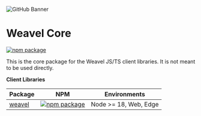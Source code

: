 ![GitHub Banner](https://www.dropbox.com/scl/fi/kxab974gk68f363sdnjrk/Weavel-Text-Logo-Light-BG.png?rlkey=bp3f48baupmgwk5ckfb3u4hm0&st=u3e6ueza&raw=1)

# Weavel Core

[![npm package](https://img.shields.io/npm/v/weavel-core?style=flat-square)](https://www.npmjs.com/package/weavel-core)

This is the core package for the Weavel JS/TS client libraries. It is not meant to be used directly.

**Client Libraries**

| Package                                                        | NPM                                                                                                           | Environments          |
| -------------------------------------------------------------- | ------------------------------------------------------------------------------------------------------------- | --------------------- |
| [weavel](https://github.com/weavel/weavel-js/tree/main/weavel) | [![npm package](https://img.shields.io/npm/v/weavel?style=flat-square)](https://www.npmjs.com/package/weavel) | Node >= 18, Web, Edge |
